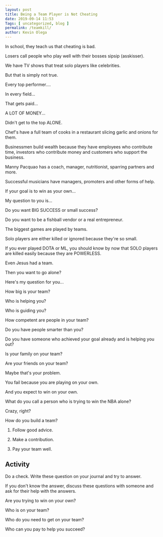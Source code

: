 ```yaml
--- 
layout: post 
title: Being a Team Player is Not Cheating
date: 2019-09-14 11:53
Tags: [ uncategorized, blog ]
permalink: /teamkill/ 
author: Kevin Olega 
--- 
```

In school, they teach us that cheating is bad.

Losers call people who play well with their bosses sipsip (asskisser).

We have TV shows that treat solo players like celebrities.

But that is simply not true.

Every top performer....

In every field...

That gets paid...

A LOT OF MONEY...

Didn't get to the top ALONE.

Chef's have a full team of cooks in a restaurant slicing garlic and onions for them.

Businessmen build wealth because they have employees who contribute time, investors who contribute money and customers who support the business.

Manny Pacquao has a coach, manager, nutritionist, sparring partners and more.

Successful musicians have managers, promoters and other forms of help.

If your goal is to win as your own...

My question to you is...

Do you want BIG SUCCESS or small success?

Do you want to be a fishball vendor or a real entrepreneur.

The biggest games are played by teams.

Solo players are either killed or ignored because they're so small.

If you ever played DOTA or ML, you should know by now that SOLO players are killed easily because they are POWERLESS.

Even Jesus had a team.

Then you want to go alone?

Here's my question for you...

How big is your team?

Who is helping you?

Who is guiding you?

How competent are people in your team?

Do you have people smarter than you?

Do you have someone who achieved your goal already and is helping you out?

Is your family on your team?

Are your friends on your team?

Maybe that's your problem.

You fail because you are playing on your own.

And you expect to win on your own.

What do you call a person who is trying to win the NBA alone?

Crazy, right?

How do you build a team?

1. Follow good advice.

2. Make a contribution.

3. Pay your team well.

## Activity

Do a check. Write these question on your journal and try to answer. 

If you don't know the answer, discuss these questions with someone and ask for their help with the answers.

Are you trying to win on your own?

Who is on your team?

Who do you need to get on your team?

Who can you pay to help you succeed?